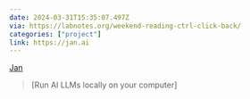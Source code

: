 ```yaml
---
date: 2024-03-31T15:35:07.497Z
via: https://labnotes.org/weekend-reading-ctrl-click-back/
categories: ["project"]
link: https://jan.ai
---
```

[Jan](https://jan.ai)

> [Run AI LLMs locally on your computer]
